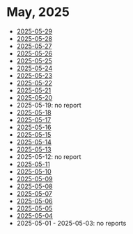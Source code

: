 # May, 2025

* [2025-05-29](29)
* [2025-05-28](28)
* [2025-05-27](27)
* [2025-05-26](26)
* [2025-05-25](25)
* [2025-05-24](24)
* [2025-05-23](23)
* [2025-05-22](22)
* [2025-05-21](21)
* [2025-05-20](20)
* 2025-05-19: no report
* [2025-05-18](18)
* [2025-05-17](17)
* [2025-05-16](16)
* [2025-05-15](15)
* [2025-05-14](14)
* [2025-05-13](13)
* 2025-05-12: no report
* [2025-05-11](11)
* [2025-05-10](10)
* [2025-05-09](09)
* [2025-05-08](08)
* [2025-05-07](07)
* [2025-05-06](06)
* [2025-05-05](05)
* [2025-05-04](04)
* 2025-05-01 - 2025-05-03: no reports
